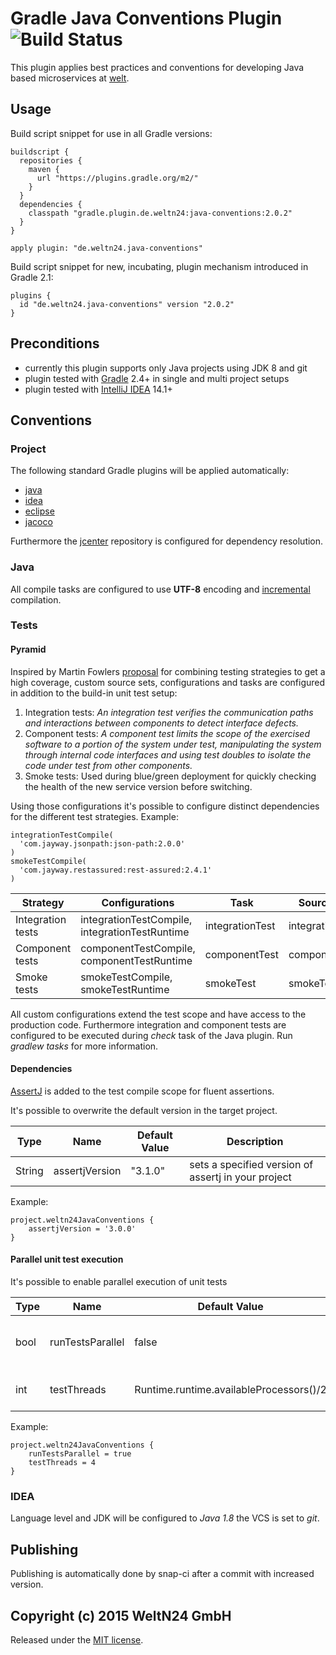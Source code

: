 Gradle Java Conventions Plugin ![Build Status](https://snap-ci.com/WeltN24/gradle-java-conventions-plugin/branch/master/build_image)
==============================

This plugin applies best practices and conventions for developing Java based microservices at [welt](https://github.com/WeltN24).

## Usage

Build script snippet for use in all Gradle versions:

    buildscript {
      repositories {
        maven {
          url "https://plugins.gradle.org/m2/"
        }
      }
      dependencies {
        classpath "gradle.plugin.de.weltn24:java-conventions:2.0.2"
      }
    }
    
    apply plugin: "de.weltn24.java-conventions"
    
Build script snippet for new, incubating, plugin mechanism introduced in Gradle 2.1:

    plugins {
      id "de.weltn24.java-conventions" version "2.0.2"
    }


## Preconditions
- currently this plugin supports only Java projects using JDK 8 and git
- plugin tested with [Gradle](http://gradle.org/) 2.4+ in single and multi project setups
- plugin tested with [IntelliJ IDEA](https://www.jetbrains.com/idea/) 14.1+

## Conventions

### Project

The following standard Gradle plugins will be applied automatically:

+ [java](https://docs.gradle.org/current/userguide/java_plugin.html)
+ [idea](https://docs.gradle.org/current/userguide/idea_plugin.html)
+ [eclipse](https://docs.gradle.org/current/userguide/eclipse_plugin.html)
+ [jacoco](https://docs.gradle.org/current/userguide/jacoco_plugin.html)

Furthermore  the [jcenter](https://bintray.com/bintray/jcenter) repository is configured for dependency resolution.

### Java 

All compile tasks are configured to use **UTF-8** encoding and [incremental](https://docs.gradle.org/current/userguide/java_plugin.html) compilation.
    
### Tests

#### Pyramid

Inspired by Martin Fowlers [proposal](http://martinfowler.com/articles/microservice-testing/) for combining testing strategies to get a high coverage, custom source sets, configurations and tasks are configured in addition to the build-in unit test setup:

1. Integration tests: *An integration test verifies the communication paths and interactions between components to detect interface defects.*
2. Component tests: *A component test limits the scope of the exercised software to a portion of the system under test, manipulating the system through internal code interfaces and using test doubles to isolate the code under test from other components.*
3. Smoke tests: Used during blue/green deployment for quickly checking the health of the new service version before switching.

Using those configurations it's possible to configure distinct dependencies for the different test strategies. Example:
    
    integrationTestCompile(
      'com.jayway.jsonpath:json-path:2.0.0'
    )
    smokeTestCompile(
      'com.jayway.restassured:rest-assured:2.4.1'
    )

| Strategy | Configurations | Task | Source Set |
| ---- | ---- | ------------- | ------------- |
|Integration tests| integrationTestCompile, integrationTestRuntime| integrationTest| integrationTest |
|Component tests| componentTestCompile, componentTestRuntime| componentTest| componentTest |
|Smoke tests| smokeTestCompile, smokeTestRuntime| smokeTest| smokeTest |

All custom configurations extend the test scope and have access to the production code. Furthermore integration and component tests are configured to be executed during *check* task of the Java plugin. Run *gradlew tasks* for more information.

#### Dependencies

[AssertJ](http://joel-costigliola.github.io/assertj/assertj-core-quick-start.html) is added to the test compile scope for fluent assertions.

It's possible to overwrite the default version in the target project.

| Type | Name | Default Value | Description |
| ---- | ---- | ------------- | ----------- |
|String| assertjVersion| "3.1.0"| sets a specified version of assertj in your project |

Example:

    project.weltn24JavaConventions {
        assertjVersion = '3.0.0'
    }

#### Parallel unit test execution

It's possible to enable parallel execution of unit tests    

| Type | Name | Default Value | Description |
| ---- | ---- | ------------- | ----------- |
|bool| runTestsParallel| false| On/Off switch for parallel unit testing |
|int| testThreads | Runtime.runtime.availableProcessors()/2 | number of workers for test runs |

Example:

    project.weltn24JavaConventions {
        runTestsParallel = true
        testThreads = 4
    }

### IDEA

Language level and JDK will be configured to *Java 1.8* the VCS is set to *git*.

## Publishing

Publishing is automatically done by snap-ci after a commit with increased version.
    
## Copyright (c) 2015 WeltN24 GmbH

Released under the [MIT license](https://tldrlegal.com/license/mit-license).
